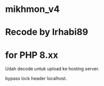 # mikhmon_v4
# Recode by Irhabi89
# for PHP 8.xx

Udah decode untuk upload ke hosting server. 

bypass lock header localhost.
